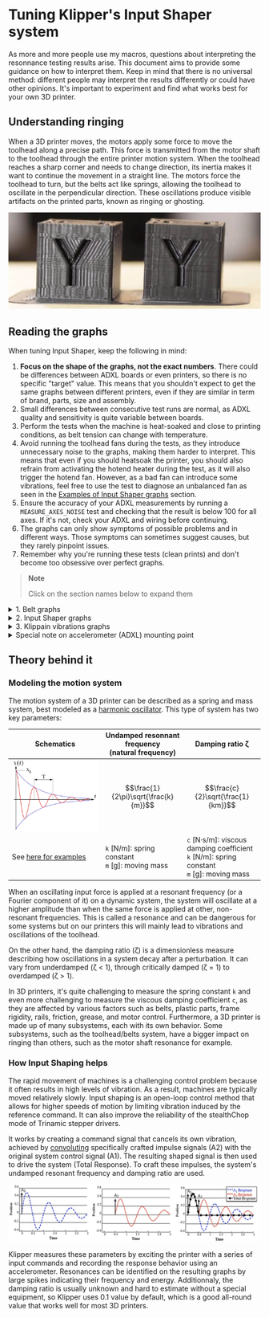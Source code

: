 # Tuning Klipper's Input Shaper system

As more and more people use my macros, questions about interpreting the resonnance testing results arise. This document aims to provide some guidance on how to interpret them. Keep in mind that there is no universal method: different people may interpret the results differently or could have other opinions. It's important to experiment and find what works best for your own 3D printer.


## Understanding ringing
When a 3D printer moves, the motors apply some force to move the toolhead along a precise path. This force is transmitted from the motor shaft to the toolhead through the entire printer motion system. When the toolhead reaches a sharp corner and needs to change direction, its inertia makes it want to continue the movement in a straight line. The motors force the toolhead to turn, but the belts act like springs, allowing the toolhead to oscillate in the perpendicular direction. These oscillations produce visible artifacts on the printed parts, known as ringing or ghosting.

![](./images/IS_docs/ghosting.png)


## Reading the graphs

When tuning Input Shaper, keep the following in mind:
  1. **Focus on the shape of the graphs, not the exact numbers**. There could be differences between ADXL boards or even printers, so there is no specific "target" value. This means that you shouldn't expect to get the same graphs between different printers, even if they are similar in term of brand, parts, size and assembly.
  1. Small differences between consecutive test runs are normal, as ADXL quality and sensitivity is quite variable between boards.
  1. Perform the tests when the machine is heat-soaked and close to printing conditions, as belt tension can change with temperature.
  1. Avoid running the toolhead fans during the tests, as they introduce unnecessary noise to the graphs, making them harder to interpret. This means that even if you should heatsoak the printer, you should also refrain from activating the hotend heater during the test, as it will also trigger the hotend fan. However, as a bad fan can introduce some vibrations, feel free to use the test to diagnose an unbalanced fan as seen in the [Examples of Input Shaper graphs](#examples-of-input-shaper-graphs) section.
  1. Ensure the accuracy of your ADXL measurements by running a `MEASURE_AXES_NOISE` test and checking that the result is below 100 for all axes. If it's not, check your ADXL and wiring before continuing.
  1. The graphs can only show symptoms of possible problems and in different ways. Those symptoms can sometimes suggest causes, but they rarely pinpoint issues.
  1. Remember why you're running these tests (clean prints) and don't become too obsessive over perfect graphs. 

  > **Note**
  >
  > Click on the section names below to expand them

<details>
<summary>1. Belt graphs</summary><br />

**Before starting, ensure that the belts are properly tensioned**. For example, you can follow the [Voron belt tensioning documentation](https://docs.vorondesign.com/tuning/secondary_printer_tuning.html#belt-tension). This is crucial!

Next, generate the belt graphs using the `BELTS_SHAPER_CALIBRATION` macro. Refer to the [IS workflow documentation](./features/is_workflow.md) for more information.

#### Read the graphs

On these graphs, you want both curves to look similar and overlap to form a single curve. Try to make them fit as closely as possible. It's acceptable to have "noise" around the main peak, but it should be present on both curves with a comparable amplitude. Keep in mind that when you tighten a belt, its main peak should move diagonally toward the upper right corner, changing significantly in amplitude and slightly in frequency. Additionally, the magnitude order of the main peaks *should typically* range from ~100k to ~1M on most machines.

The resonant frequency/amplitude of the curves depends primarily on three parameters (and the actual tension):
  - the *mass of the toolhead*, which is identical for both belts and has no effect here
  - the *belt "elasticity"*, which changes over time as the belt wears. Ensure that you use the **same belt brand and type** for both A and B belts and that they were **installed at the same time**
  - the *belt path length*, which is why they must have the **exact same number of teeth** so that one belt path is not longer than the other when tightened at the same tension

**If these three parameters are met, there is no way that the curves could be different** or you can be sure that there is an underlying problem in at least one of the belt paths. Also, if the belt graphs have low amplitude curves (no distinct peaks) and a lot of noise, you will probably also have poor input shaper graphs. So before you continue, ensure that you have good belt graphs or fix your belt paths. Start by checking the belt tension, bearings, gantry screws, alignment of the belts on the idlers, and so on.

#### Examples of belt graphs

| Comment | Belt graphs examples 1 | Belt graphs examples 2 |
| --- | --- | --- |
| **Both of these two graphs are considered good**. As you can see, the main peak doesn't have to be perfect if you can get both curves to overlap | ![](./images/IS_docs/belt_graphs/perfect%20graph.png) | ![](./images/resonances_belts_example.png) |
| **These two graphs show incorrect belt tension**: in each case, one of the belts has insufficient tension (first is B belt, second is A belt). Begin by tightening it half a turn and measuring again | ![](./images/IS_docs/belt_graphs/different_tensions.png) | ![](./images/IS_docs/belt_graphs/different_tensions2.png) |
| **These two graphs indicate a belt path problem**: the belt tension could be adequate, but something else is happening in the belt paths. Start by checking the bearings and belt wear, or belt alignment | ![](./images/IS_docs/belt_graphs/belts_problem.png) | ![](./images/IS_docs/belt_graphs/belts_problem2.png) |

</details>


<details>
<summary>2. Input Shaper graphs</summary><br />

**Before starting, ensure that the belts are properly tensioned** and that you already have good and clear belt graphs (see the previous section).

Next, generate the Input Shaper graphs using the `AXES_SHAPER_CALIBRATION` macro. Refer to the [IS workflow documentation](./features/is_workflow.md) for more information.

#### Read the graphs

To effectively analyze input shaper graphs, there is no one-size-fits-all approach due to the variety of factors that can impact the 3D printer's performance or input shaper measurements. However, here are some hints on reading the graphs:
  - A graph with a **single and thin peak** well detached from the background noise is ideal, as it can be easily filtered by input shaping. But depending on the machine and its mechanical configuration, it's not always possible to obtain this shape. The key to getting better graphs is a clean mechanical assembly with a special focus on the rigidity and stiffness of everything, from the table through the frame of the printer to the toolhead.
  - As for the belt graphs, **focus on the shape of the graphs, not the exact frequency and energy value**. Indeed, the energy value doesn't provide much useful information. Use it only to compare two of your own graphs and to measure the impact of your mechanical changes between two consecutive tests, but never use it to compare against graphs from other people or other machines.

When you are satisfied with your graphs, you will need to use the auto-computed values at the top to set the Input Shaping filters in your Klipper configuration.

![](./images/IS_docs/shaper_graphs/shaper_reco.png)

Here is some info to help you understand them:
  - These data are automatically computed by a specific Klipper algorithm. This algorithm works pretty well if the graphs are clean enough. But **if your graphs are junk, it can't do magic and will give you pretty bad recommendations**: they will do nothing or even make the ringing worse, so do not use the values and fix your printer first!
  - The recommended acceleration values (`accel<=...`) are not meant to be read alone. You need to also look at the `vibr` and `sm` values. They will give you the percentage of remaining vibrations and the smoothing after Input Shaping, if you use the recommended acceleration.
  - Nothing will prevent you from using higher acceleration values; they are not a limit. However, if you do so, expect more vibrations and smoothing. Also, Input Shaping may find its limits and not be able to suppress all the ringing on your parts.
  - The remaining vibrations `vibr` value is highly linked to ringing. So try to choose a filter with a very low value or even 0% if possible.
  - High acceleration values are not useful at all if there is still a high level of remaining vibrations. You should address any mechanical issues before continuing.
  - Each line represents the name of a different filtering algorithm. Each of them has its pros and cons:
    * `ZV` is a pretty light filter and usually has some remaining vibrations. My recommendation would be to use it only if you want to do speed benchies and get the highest acceleration values while maintaining a low amount of smoothing on your parts. If you have "perfect" graphs and do not care that much about some remaining ringing, you can try it. 
    * `MZV` is most of the time the best filter on a well-tuned machine. It's a good compromise for low remaining vibrations while still allowing pretty good acceleration values. Keep in mind, `MZV` is only recommended by the algorithm on good graphs.
    * `EI` works "ok" if you are not able to get better graphs. But first, try to fix your mechanical issues as best as you can before using it: almost every printer should be able to run `MZV` instead.
    * `2HUMP_EI` and `3HUMP_EI` are not recommended and should be used only as a last resort. Usually, they lead to a high level of smoothing in order to suppress the ringing while also using relatively low acceleration values. If you get these algorithms recommended, you can almost be sure that you have mechanical problems under the hood (that lead to pretty bad or "wide" graphs).

Then, just add to your configuration:
```
[input_shaper]
shaper_freq_x: ... # center frequency for the X axis filter
shaper_type_x: ... # filter type for the X axis
shaper_freq_y: ... # center frequency for the Y axis filter
shaper_type_y: ... # filter type for the Y axis
```

#### Useful facts and myths debunking

Sometimes people advise limiting the data to 100 Hz by manually editing the resulting .csv file because excitation does not go that high and these values should be ignored and considered wrong. This is a misconception and a bad idea because the excitation frequency is very different from the response frequency of the system, and they are not correlated at all. Indeed, it's plausible to get higher vibration frequencies, and editing the file manually will just "ignore" them and make them invisible even if they are still there on your printer. While higher frequency vibrations may not have a substantial effect on print quality, they can still indicate other issues within the system, likely noise and wear to the mechanical parts. Instead, focus on addressing the mechanical issues causing these problems.

Another point is that I do not recommend using an extra-light X-beam (aluminum or carbon) on your machine, as it can negatively impact the printer's performance and Input Shaping results. Indeed, there is more than just mass at play (see the [theory behind it](#theory-behind-it)): lower mass also means more flexibility and more prone to wobble under high accelerations. This will impact negatively the Y axis graphs as the X-beam will flex under high accelerations.

Finally, keep in mind that each axis has its own properties, such as mass and geometry, which will lead to different behaviors for each of them and will require different filters. Using the same input shaping settings for both axes is only valid if both axes are similar mechanically: this may be true for some machines, mainly Cross gantry configurations such as [CroXY](https://github.com/CroXY3D/CroXY) or [Annex-Engineering](https://github.com/Annex-Engineering) printers, but not for others.

#### Examples of Input Shaper graphs

In the following examples, the graphs are random graphs found online or sent to me for analysis. They are not necessarily to be read in pairs: the two graph columns are here to illustrate the comment with more than one example.

| Comment | Example 1 | Example 2 |
| --- | --- | --- |
| **These two graphs are considered good**. As you can see, there is only one thin peak, well separated from the background noise | ![](./images/IS_docs/shaper_graphs/reso_good_x.png) | ![](./images/IS_docs/shaper_graphs/reso_good_y.png) |
| **These two graphs are really bad**: there is a lot of noise all over the spectrum. Something is really wrong and you should check all moving parts and screws. You should also check the belt tension and proper geometry of the gantry (racking) | ![](./images/IS_docs/shaper_graphs/insane_accels.png) | ![](./images/IS_docs/shaper_graphs/insane_accels2.png) |
| These two graphs have some **low frequency energy**. This usually means that there is some binding or grinding in the kinematics: something isn't moving freely. Check the belt alignment on the idlers, bearings, etc... | ![](./images/IS_docs/shaper_graphs/low_freq_bad.png) | ![](./images/IS_docs/shaper_graphs/low_freq_bad2.png) |
| These two graphs show **the TAP wobble problem**: check that the TAP MGN rail has the correct preload for stiffness and that the magnets are correct N52. Also pay attention to the assembly to make sure that everything is properly tightened | ![](./images/IS_docs/shaper_graphs/TAP_125hz.png) | ![](./images/IS_docs/shaper_graphs/TAP_125hz_2.png) |
| Here you can see **the effect of an unbalanced fan**: even if you should let the fan off during the final IS tuning, you can use this test to validate their correct behavior: an unbalanced fan usually add some very thin peak around 100-150Hz that disapear when the fan is off during the measurement | ![](./images/IS_docs/shaper_graphs/fan-on.png) | ![](./images/IS_docs/shaper_graphs/fan-off.png) |
| The graph on the left shows **a CANbus problem** (problem solved on the right): although the general shape looks good, the graph is not smooth but spiky. There is also usually some low frequency energy. This happens when the bus speed is too low: set it to 1M to solve the problem | ![](./images/IS_docs/shaper_graphs/low_canbus.png) | ![](./images/IS_docs/shaper_graphs/low_canbus_solved.png) |

</details>


<details>
<summary>3. Klippain vibrations graphs</summary><br />

More details to be added later in this section...

</details>


<details>
<summary>Special note on accelerometer (ADXL) mounting point</summary><br />

Input Shaping algorithms work by suppressing a single resonant frequency (or a range around a single resonant frequency). When setting the filter, **the primary goal is to target the resonant frequency of the toolhead and belts system** (see the [theory behind it](#theory-behind-it)), as this system has the most significant impact on print quality and is the root cause of ringing.

When setting up Input Shaper, it is important to consider the accelerometer mounting point. There are mainly two possibilities, each with its pros and cons:
  1. **Directly at the nozzle tip**: This method provides a more accurate and comprehensive measurement of everything in your machine. It captures the main resonant frequency along with other vibrations and movements, such as toolhead wobbling and printer frame movements. This approach is excellent for diagnosing your machine's kinematics and troubleshooting problems. However, it also leads to noisier graphs, making it harder for the algorithm to select the correct filter for input shaping. Graphs may appear worse, but this is due to the different "point of view" of the printer's behavior.
  1. **At the toolhead's center of gravity**: I personally recommend mounting the accelerometer in this way, as it provides a clear view of the main resonant frequency you want to target, allowing for accurate input shaper filter settings. This approach results in cleaner graphs with less visible noise from other subsystem vibrations, making interpretation easier for both automatic algorithms and users. However, this method provides less detail in the graphs and may be slightly less effective for troubleshooting printer problems.

A suggested workflow is to first use the nozzle mount to diagnose mechanical issues, such as loose screws or a bad X carriage. Once the mechanics are in good condition, switch to a mounting point closer to the toolhead's center of gravity for setting the input shaper filter settings by using cleaner graphs that highlights the most impactful frequency.

</details>


## Theory behind it

### Modeling the motion system
The motion system of a 3D printer can be described as a spring and mass system, best modeled as a [harmonic oscillator](https://en.wikipedia.org/wiki/Harmonic_oscillator). This type of system has two key parameters:

| Schematics | Undamped resonnant frequency<br />(natural frequency) | Damping ratio ζ |
| --- | --- | --- |
| ![](./images/IS_docs/harmonic_oscillator.png) | $$\frac{1}{2\pi}\sqrt{\frac{k}{m}}$$ | $$\frac{c}{2}\sqrt{\frac{1}{km}}$$ |
| See [here for examples](https://beltoforion.de/en/harmonic_oscillator/) | `k` [N/m]: spring constant<br />`m` [g]: moving mass | `c` [N·s/m]: viscous damping coefficient<br />`k` [N/m]: spring constant<br />`m` [g]: moving mass |

When an oscillating input force is applied at a resonant frequency (or a Fourier component of it) on a dynamic system, the system will oscillate at a higher amplitude than when the same force is applied at other, non-resonant frequencies. This is called a resonance and can be dangerous for some systems but on our printers this will mainly lead to vibrations and oscillations of the toolhead.

On the other hand, the damping ratio (ζ) is a dimensionless measure describing how oscillations in a system decay after a perturbation. It can vary from underdamped (ζ < 1), through critically damped (ζ = 1) to overdamped (ζ > 1).

In 3D printers, it's quite challenging to measure the spring constant `k` and even more challenging to measure the viscous damping coefficient `c`, as they are affected by various factors such as belts, plastic parts, frame rigidity, rails, friction, grease, and motor control. Furthermore, a 3D printer is made up of many subsystems, each with its own behavior. Some subsystems, such as the toolhead/belts system, have a bigger impact on ringing than others, such as the motor shaft resonance for example.

### How Input Shaping helps
The rapid movement of machines is a challenging control problem because it often results in high levels of vibration. As a result, machines are typically moved relatively slowly. Input shaping is an open-loop control method that allows for higher speeds of motion by limiting vibration induced by the reference command. It can also improve the reliability of the stealthChop mode of Trinamic stepper drivers.

It works by creating a command signal that cancels its own vibration, achieved by [convoluting](https://en.wikipedia.org/wiki/Convolution) specifically crafted impulse signals (A2) with the original system control signal (A1). The resulting shaped signal is then used to drive the system (Total Response). To craft these impulses, the system's undamped resonant frequency and damping ratio are used.

![](./images/IS_docs/how_IS_works.png)

Klipper measures these parameters by exciting the printer with a series of input commands and recording the response behavior using an accelerometer. Resonances can be identified on the resulting graphs by large spikes indicating their frequency and energy. Additionnaly, the damping ratio is usually unknown and hard to estimate without a special equipment, so Klipper uses 0.1 value by default, which is a good all-round value that works well for most 3D printers.
